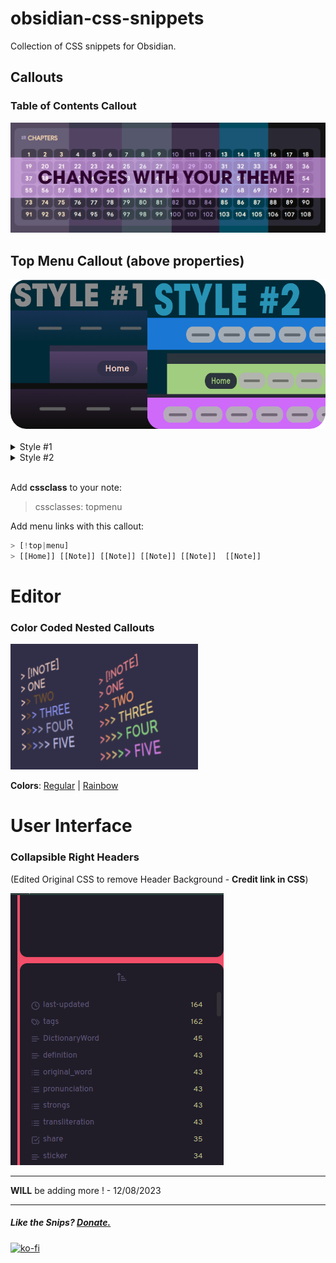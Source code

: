 # obsidian-css-snippets

Collection of CSS snippets for Obsidian. 


## Callouts

### Table of Contents Callout

<a href="https://github.com/dahliyah/obsidian-css-snippets/blob/main/Callouts/MenuorTOCCallout.css"><img src="https://github.com/dahliyah/obsidian-css-snippets/blob/main/Images/menu-toc-callout.png?raw=true"></a>

## Top Menu Callout (above properties)

<img src="https://github.com/dahliyah/obsidian-css-snippets/blob/main/Callouts/styles.png?raw=true">
<br><br>
<details>
  <summary>Style #1</summary>
 <a href="https://github.com/dahliyah/obsidian-css-snippets/blob/main/Menus/Style%20%231/TopMenuS1.css"><img src="https://github.com/dahliyah/obsidian-css-snippets/blob/main/Menus/Style%20%231/style1.png?raw=true"></a>
</details>


<details>
  <summary>Style #2</summary>
 <a href="https://github.com/dahliyah/obsidian-css-snippets/blob/main/Menus/Style%232/TopMenuS2.css"><img src="https://github.com/dahliyah/obsidian-css-snippets/blob/main/Menus/Style%232/style2.png?raw=true"></a>

Style #2 - Float Right - <a href="https://github.com/dahliyah/obsidian-css-snippets/blob/main/Menus/Style%232/TopMenuS2-floatright.css">CSS</a>


</details>
<br>

Add **cssclass** to your note:
> cssclasses: topmenu

Add menu links with this callout:

```python
> [!top|menu] 
> [[Home]] [[Note]] [[Note]] [[Note]] [[Note]]  [[Note]]
```






# Editor

### Color Coded Nested Callouts 


<img src="https://github.com/dahliyah/obsidian-css-snippets/blob/main/Callouts/Color-Coded-Nested-Callouts/nestedcalloutscolorr.png?raw=true" alt="Color Nested Callout in Editor" width="300" />

**Colors**: <a href="https://github.com/dahliyah/obsidian-css-snippets/blob/main/Callouts/Color-Coded-Nested-Callouts/color-coded-nested-callouts.css">Regular</a> | <a href="https://github.com/dahliyah/obsidian-css-snippets/blob/main/Callouts/Color-Coded-Nested-Callouts/color-coded-nested-callouts-rainbows.css">Rainbow</a>


# User Interface

### Collapsible Right Headers
(Edited Original CSS to remove Header Background - **Credit link in CSS**)

<a href="https://github.com/dahliyah/obsidian-css-snippets/blob/main/Edited%20CSS%20Snippets/Collapsible%20Right%20Headers/Collapsible%20Right%20Headers.css"><img src="https://github.com/dahliyah/obsidian-css-snippets/blob/main/Edited%20CSS%20Snippets/Collapsible%20Right%20Headers/crh.gif?raw=true"></a>



---


**WILL** be adding more ! - 12/08/2023


---

##### Like the Snips? <u>Donate.</u>

[![ko-fi](https://ko-fi.com/img/githubbutton_sm.svg)](https://ko-fi.com/N4N2O58WS)